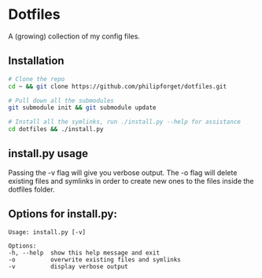 # Dotfiles
A (growing) collection of my config files.

## Installation
```bash
# Clone the repo
cd ~ && git clone https://github.com/philipforget/dotfiles.git

# Pull down all the submodules
git submodule init && git submodule update

# Install all the symlinks, run ./install.py --help for assistance
cd dotfiles && ./install.py
```

## install.py usage

Passing the -v flag will give you verbose output. The -o flag will delete existing files and symlinks in order to create new ones to the files inside the dotfiles folder.

## Options for install.py:

	Usage: install.py [-v]

	Options:
	-h, --help  show this help message and exit
	-o          overwrite existing files and symlinks
	-v          display verbose output
